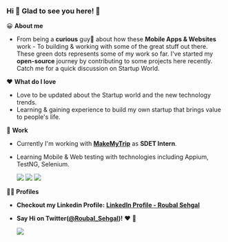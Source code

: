 ### Hi 👋 **Glad to see you here! 🤩**

😀 **About me**
 - From being a **curious** guy🤔 about how these **Mobile Apps & Websites** work - To building & working with some of the great stuff out there. These green dots represents some of my work so far. I've started my **open-source** journey by contributing to some projects here recently. Catch me for a quick discussion on Startup World.
 
 ❤ **What do I love**
 - Love to be updated about the Startup world and the new technology trends.
 - Learning & gaining experience to build my own startup that brings value to people's life.

🏨 **Work**
 - Currently I'm working with <a href="https://github.com/makemytrip"><b>MakeMyTrip</b><a/> as **SDET Intern**.
 - Learning Mobile & Web testing with technologies including Appium, TestNG, Selenium.

   <img src="https://img.shields.io/badge/Build-Passed-brightgreen">  <img src="https://img.shields.io/badge/Build-Passed-brightgreen">  <img src="https://img.shields.io/badge/Build-Passed-brightgreen">

🧑🏻 **Profiles**

 - **Checkout my Linkedin Profile:** <a href="https://www.linkedin.com/in/roubalsehgal">**LinkedIn Profile - Roubal Sehgal**<a/>
  
 - **Say Hi on Twitter(<a href="https://www.twitter.com/roubal_sehgal"><b>@Roubal_Sehgal</b></a>)!** ❤️ 💬

   <img src="https://img.shields.io/twitter/follow/roubal_sehgal?style=social"/>
